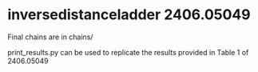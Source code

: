 # inversedistanceladder 2406.05049

Final chains are in chains/

print_results.py can be used to replicate the results provided in Table 1 of 2406.05049
